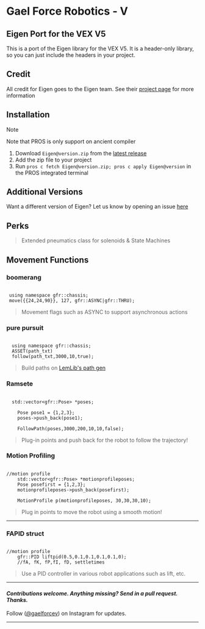 # Gael Force Robotics - V 

## Eigen Port for the VEX V5
This is a port of the Eigen library for the VEX V5. It is a header-only library, so you can just include the headers in your project.

## Credit
All credit for Eigen goes to the Eigen team. See their [project page](https://eigen.tuxfamily.org/index.php?title=Main_Page) for more information

## Installation

> [!NOTE]
> Note that PROS is only support on ancient compiler

1. Download `Eigen@version.zip` from the [latest release](https://github.com/LemLib/Eigen/releases/latest)
2. Add the zip file to your project
3. Run `pros c fetch Eigen@version.zip; pros c apply Eigen@version` in the PROS integrated terminal

## Additional Versions

Want a different version of Eigen? Let us know by opening an issue [here](https://github.com/LemLib/Eigen/issues/new)

## Perks
 > Extended pneumatics class for solenoids &
 > State Machines

## Movement Functions
### boomerang
 ```

  using namespace gfr::chassis;
  move({{24,24,90}}, 127, gfr::ASYNC|gfr::THRU);

```
> Movement flags such as ASYNC to support asynchronous actions

### pure pursuit
```
  
  using namespace gfr::chassis;
  ASSET(path_txt)
  follow(path_txt,3000,10,true);

```
> Build paths on [LemLib's path gen](https://lemlib.github.io/Path-Gen/)

### Ramsete
```

  std::vector<gfr::Pose> *poses;
	
	Pose pose1 = {1,2,3};
	poses->push_back(pose1);

	FollowPath(poses,3000,200,10,10,false);

```
> Plug-in points and push back for the robot to follow the trajectory!

### Motion Profiling
```
  
//motion profile
	std::vector<gfr::Pose> *motionprofileposes;
	Pose posefirst = {1,2,3};
	motionprofileposes->push_back(posefirst);

	MotionProfile p(motionprofileposes, 30,30,30,10);

```
> Plug in points to move the robot using a smooth motion!

---
### FAPID struct
```
  
//motion profile
	gfr::PID liftpid(0.5,0.1,0.1,0.1,0.1,0);
	//fA, fK, fP,fI, fD, settletimes
```
> Use a PID controller in various robot applications such as lift, etc.

---
#### _Contributions welcome. Anything missing? Send in a pull request. Thanks._
Follow  ([@gaelforcev](https://instagram.com/gaelforcev)) on Instagram for updates.

---

